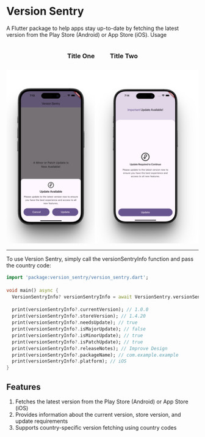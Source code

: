 Version Sentry 
================
A Flutter package to help apps stay up-to-date by fetching the latest version from the Play Store (Android) or App Store (iOS).
Usage


<div style="text-align: center;">
  <div style="display: flex; justify-content: center; gap: 40px; margin-bottom: 10px;">
    <h3>Title One</h3>
    <h3>Title Two</h3>
  </div>
  <img src="https://raw.githubusercontent.com/abubakar955786/version_sentry/main/screenshots/screenshot.png" alt="Screenshot" style="max-width: 100%; height: auto;"/>
</div>




-----
To use Version Sentry, simply call the versionSentryInfo function and pass the country code:

```dart
import 'package:version_sentry/version_sentry.dart';

void main() async {
  VersionSentryInfo? versionSentryInfo = await VersionSentry.versionSentryInfo(countryCode: 'in');

  print(versionSentryInfo?.currentVersion); // 1.0.0
  print(versionSentryInfo?.storeVersion); // 1.4.20
  print(versionSentryInfo?.needsUpdate); // true
  print(versionSentryInfo?.isMajorUpdate); // false
  print(versionSentryInfo?.isMinorUpdate); // true
  print(versionSentryInfo?.isPatchUpdate); // true
  print(versionSentryInfo?.releaseNotes); // Improve Design
  print(versionSentryInfo?.packageName); // com.example.example
  print(versionSentryInfo?.platform); // iOS
}
```

Features
--------
1. Fetches the latest version from the Play Store (Android) or App Store (iOS)
2. Provides information about the current version, store version, and update requirements
3. Supports country-specific version fetching using country codes

